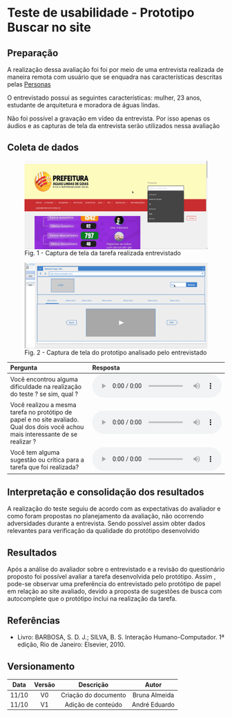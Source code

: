# Teste de usabilidade - Prototipo Buscar no site

## Preparação

A realização dessa avaliação foi foi por meio de uma entrevista realizada de maneira remota com usuário que se enquadra nas características descritas pelas <a href="../perfil_usuario/perfil_personas">Personas</a></p>

O entrevistado possui as seguintes características: mulher, 23 anos, estudante de arquitetura e moradora de águas lindas.

Não foi possível a gravação em vídeo da entrevista. Por isso apenas os áudios e as capturas de tela da entrevista serão utilizados nessa avaliação

## Coleta de dados

<figure>
<img align=center width="600" src="../../imagens/avaliacao/coleta_dados.gif">
<br>
<figcaption>Fig. 1 - Captura de tela da tarefa realizada entrevistado </a></figcaption>
</figure>
<figure>
<img align=center width="600" src="../../imagens/papel/pPapel.gif">
<br>
<figcaption>Fig. 2 - Captura de tela do prototipo analisado pelo entrevistado  </a></figcaption>
</figure>

| Pergunta                                                                                                                           | Resposta         |
| :--------------------------------------------------------------------------------------------------------------------------------- | :--------------- |
| Você encontrou alguma dificuldade na realização do teste ? se sim, qual ?                                                          | <audio controls> |
| Você realizou a mesma tarefa no protótipo de papel e no site avaliado. Qual dos dois você achou mais interessante de se realizar ? | <audio controls> |
| Você tem alguma sugestão ou crítica para a tarefa que foi realizada?                                                               | <audio controls> |

## Interpretação e consolidação dos resultados

A realização do teste seguiu de acordo com as expectativas do avaliador e como foram propostas no planejamento da avaliação, não ocorrendo adversidades durante a entrevista. Sendo possível assim obter dados relevantes para verificação da qualidade do protótipo desenvolvido

## Resultados

Após a análise do avaliador sobre o entrevistado e a revisão do questionário proposto foi possível avaliar a tarefa desenvolvida pelo protótipo. Assim , pode-se observar uma preferência do entrevistado pelo protótipo de papel em relação ao site avaliado, devido a proposta de sugestões de busca com autocomplete que o protótipo inclui na realização da tarefa.

## Referências

- Livro: BARBOSA, S. D. J.; SILVA, B. S. Interação Humano-Computador. 1ª edição, Rio de Janeiro: Elsevier, 2010.

## Versionamento

| Data  | Versão |      Descrição       |     Autor     |
| :---: | :----: | :------------------: | :-----------: |
| 11/10 |   V0   | Criação do documento | Bruna Almeida |
| 11/10 |   V1   |  Adição de conteúdo  | André Eduardo |

